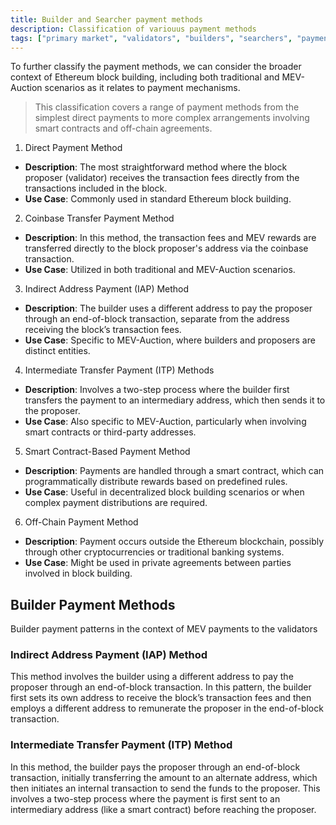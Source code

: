 ```yaml
---
title: Builder and Searcher payment methods
description: Classification of variouus payment methods
tags: ["primary market", "validators", "builders", "searchers", "payment"]
---
```


To further classify the payment methods, we can consider the broader context of
Ethereum block building, including both traditional and MEV-Auction scenarios as
it relates to payment mechanisms.

> This classification covers a range of payment methods from the simplest direct
> payments to more complex arrangements involving smart contracts and off-chain
> agreements.

1.  Direct Payment Method

-   **Description**: The most straightforward method where the block proposer
    (validator) receives the transaction fees directly from the transactions
    included in the block.
-   **Use Case**: Commonly used in standard Ethereum block building.

2.  Coinbase Transfer Payment Method

-   **Description**: In this method, the transaction fees and MEV rewards are
    transferred directly to the block proposer's address via the coinbase
    transaction.
-   **Use Case**: Utilized in both traditional and MEV-Auction scenarios.

3.  Indirect Address Payment (IAP) Method

-   **Description**: The builder uses a different address to pay the proposer
    through an end-of-block transaction, separate from the address receiving the
    block’s transaction fees.
-   **Use Case**: Specific to MEV-Auction, where builders and proposers are
    distinct entities.

4.  Intermediate Transfer Payment (ITP) Methods

-   **Description**: Involves a two-step process where the builder first
    transfers the payment to an intermediary address, which then sends it to the
    proposer.
-   **Use Case**: Also specific to MEV-Auction, particularly when involving
    smart contracts or third-party addresses.

5.  Smart Contract-Based Payment Method

-   **Description**: Payments are handled through a smart contract, which can
    programmatically distribute rewards based on predefined rules.
-   **Use Case**: Useful in decentralized block building scenarios or when
    complex payment distributions are required.

6.  Off-Chain Payment Method

-   **Description**: Payment occurs outside the Ethereum blockchain, possibly
    through other cryptocurrencies or traditional banking systems.
-   **Use Case**: Might be used in private agreements between parties involved
    in block building.

## Builder Payment Methods

Builder payment patterns in the context of MEV payments to the validators

### Indirect Address Payment (IAP) Method

This method involves the builder using a different address to pay the proposer
through an end-of-block transaction. In this pattern, the builder first sets its
own address to receive the block’s transaction fees and then employs a different
address to remunerate the proposer in the end-of-block transaction.

### Intermediate Transfer Payment (ITP) Method

In this method, the builder pays the proposer through an end-of-block
transaction, initially transferring the amount to an alternate address, which
then initiates an internal transaction to send the funds to the proposer. This
involves a two-step process where the payment is first sent to an intermediary
address (like a smart contract) before reaching the proposer.

